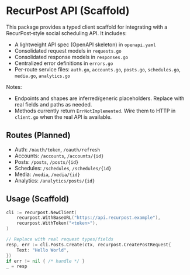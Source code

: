 # RecurPost API (Scaffold)

This package provides a typed client scaffold for integrating with a RecurPost‑style social scheduling API. It includes:

- A lightweight API spec (OpenAPI skeleton) in `openapi.yaml`
- Consolidated request models in `requests.go`
- Consolidated response models in `responses.go`
- Centralized error definitions in `errors.go`
- Per‑route service files: `auth.go`, `accounts.go`, `posts.go`, `schedules.go`, `media.go`, `analytics.go`

Notes:
- Endpoints and shapes are inferred/generic placeholders. Replace with real fields and paths as needed.
- Methods currently return `ErrNotImplemented`. Wire them to HTTP in `client.go` when the real API is available.

## Routes (Planned)

- Auth: `/oauth/token`, `/oauth/refresh`
- Accounts: `/accounts`, `/accounts/{id}`
- Posts: `/posts`, `/posts/{id}`
- Schedules: `/schedules`, `/schedules/{id}`
- Media: `/media`, `/media/{id}`
- Analytics: `/analytics/posts/{id}`

## Usage (Scaffold)

```go
cli := recurpost.NewClient(
    recurpost.WithBaseURL("https://api.recurpost.example"),
    recurpost.WithToken("<token>"),
)

// Replace with real request types/fields
resp, err := cli.Posts.Create(ctx, recurpost.CreatePostRequest{ 
    Text: "Hello World",
})
if err != nil { /* handle */ }
_ = resp
```

